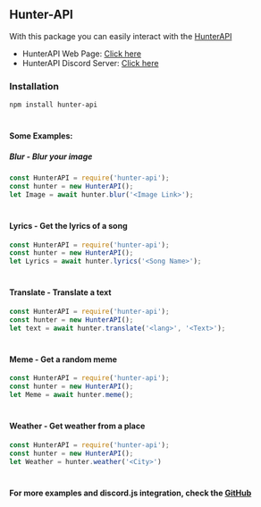 ## Hunter-API

With this package you can easily interact with the [HunterAPI](https://hunterapi.sytes.net/)

- HunterAPI Web Page: [Click here](https://hunterapi.sytes.net/)
- HunterAPI Discord Server: [Click here](https://discord.com/invite/Fb8Yuyhezn)


### Installation

```bash
npm install hunter-api
```
#

#### Some Examples:

##### Blur - Blur your image
```js
const HunterAPI = require('hunter-api');
const hunter = new HunterAPI();
let Image = await hunter.blur('<Image Link>');
```
#

#### Lyrics - Get the lyrics of a song
```js
const HunterAPI = require('hunter-api');
const hunter = new HunterAPI();
let Lyrics = await hunter.lyrics('<Song Name>');
```
#

#### Translate - Translate a text
```js
const HunterAPI = require('hunter-api');
const hunter = new HunterAPI();
let text = await hunter.translate('<lang>', '<Text>');
```
#

#### Meme - Get a random meme
```js
const HunterAPI = require('hunter-api');
const hunter = new HunterAPI();
let Meme = await hunter.meme();
```
#

#### Weather - Get weather from a place

```js
const HunterAPI = require('hunter-api');
const hunter = new HunterAPI();
let Weather = hunter.weather('<City>')
```
#

#### For more examples and discord.js integration, check the [GitHub](https://https://github.com/SrEvelio/Hunter-API/blob/master/examples/README.md)
